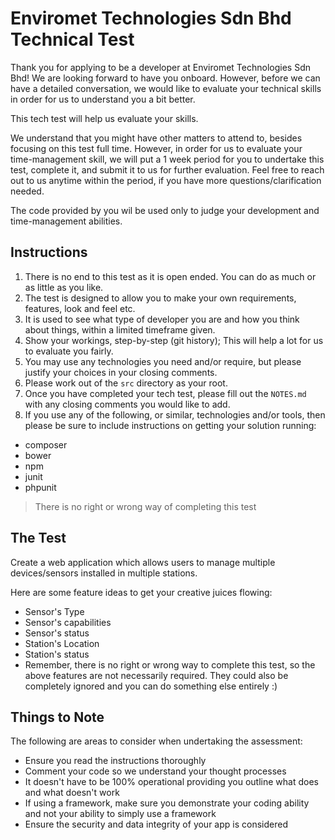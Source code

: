 # Enviromet Technologies Sdn Bhd Technical Test
Thank you for applying to be a developer at Enviromet Technologies Sdn Bhd!
We are looking forward to have you onboard. However, before we can have a detailed conversation, we would like to evaluate your technical skills in order for us to understand you a bit better.

This tech test will help us evaluate your skills.

We understand that you might have other matters to attend to, besides focusing on this test full time. However, in order for us to evaluate your time-management skill, we will put a 1 week period for you to undertake this test, complete it, and submit it to us for further evaluation. Feel free to reach out to us anytime within the period, if you have more questions/clarification needed.

The code provided by you wil be used only to judge your development and time-management abilities.

## Instructions
1. There is no end to this test as it is open ended. You can do as much or as little as you like.
2. The test is designed to allow you to make your own requirements, features, look and feel etc.
3. It is used to see what type of developer you are and how you think about things, within a limited timeframe given.
4. Show your workings, step-by-step (git history); This will help a lot for us to evaluate you fairly.
5. You may use any technologies you need and/or require, but please justify your choices in your closing comments.
7. Please work out of the `src` directory as your root.
8. Once you have completed your tech test, please fill out the `NOTES.md` with any closing comments you would like to add.
10. If you use any of the following, or similar, technologies and/or tools, then please be sure to include instructions on getting your solution running:
  * composer
  * bower
  * npm
  * junit
  * phpunit

> There is no right or wrong way of completing this test

## The Test
Create a web application which allows users to manage multiple devices/sensors installed in multiple stations.

Here are some feature ideas to get your creative juices flowing:
 - Sensor's Type
 - Sensor's capabilities
 - Sensor's status
 - Station's Location
 - Station's status
 - Remember, there is no right or wrong way to complete this test, so the above features are not necessarily required. They could also be completely ignored and you can do something else entirely :)

## Things to Note
The following are areas to consider when undertaking the assessment:
 - Ensure you read the instructions thoroughly
 - Comment your code so we understand your thought processes
 - It doesn't have to be 100% operational providing you outline what does and what doesn't work
 - If using a framework, make sure you demonstrate your coding ability and not your ability to simply use a framework
 - Ensure the security and data integrity of your app is considered
